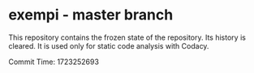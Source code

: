 # exempi - master branch

This repository contains the frozen state of the repository.
Its history is cleared. It is used only for static code
analysis with Codacy.

Commit Time: 1723252693